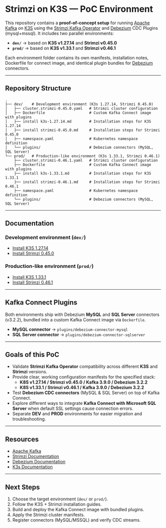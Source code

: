 # Strimzi on K3S — PoC Environment

This repository contains a **proof-of-concept setup** for running [Apache Kafka](https://kafka.apache.org/) on [K3S](https://k3s.io/) using the [Strimzi Kafka Operator](https://strimzi.io/) and [Debezium](https://debezium.io/releases/3.2/) CDC Plugins (mysql+mssql).
It includes two parallel environments:

- **`dev/`** → based on **K3S v1.27.14** and **Strimzi v0.45.0**  
- **`prod/`** → based on **K3S v1.33.1** and **Strimzi v0.46.1**

Each environment folder contains its own manifests, installation notes, Dockerfile for connect image, and identical plugin bundles for [Debezium](https://debezium.io/releases/3.2/) connectors.

---

## Repository Structure

```
.
├── dev/    # Development environment (K3s 1.27.14, Strimzi 0.45.0)
│   ├── cluster.strimzi-0.45.0.yaml   # Strimzi cluster configuration
│   ├── Dockerfile                    # Custom Kafka Connect image with plugins
│   ├── install k3s-1.27.14.md        # Installation steps for K3S 1.27.14
│   ├── install strimzi-0.45.0.md     # Installation steps for Strimzi 0.45.0
│   ├── namespace.yaml                # Kubernetes namespace definition
│   └── plugins/                      # Debezium connectors (MySQL, SQL Server)
└── prod/   # Production-like environment (K3s 1.33.1, Strimzi 0.46.1)
    ├── cluster.strimzi-0.46.1.yaml   # Strimzi cluster configuration
    ├── Dockerfile                    # Custom Kafka Connect image with plugins
    ├── install k3s-1.33.1.md         # Installation steps for K3S 1.33.1
    ├── install strimzi-0.46.1.md     # Installation steps for Strimzi 0.46.1
    ├── namespace.yaml                # Kubernetes namespace definition
    └── plugins/                      # Debezium connectors (MySQL, SQL Server)
```

---

## Documentation

### Development environment (`dev/`)
- [Install K3S 1.27.14](dev/install%20k3s-1.27.14.md)  
- [Install Strimzi 0.45.0](dev/install%20strimzi-0.45.0.md)  

### Production-like environment (`prod/`)
- [Install K3S 1.33.1](prod/install%20k3s-1.33.1.md)  
- [Install Strimzi 0.46.1](prod/install%20strimzi-0.46.1.md)  

---

## Kafka Connect Plugins

Both environments ship with Debezium **MySQL** and **SQL Server** connectors (v3.2.2), bundled into a custom Kafka Connect image via `Dockerfile`.

- **MySQL connector** → `plugins/debezium-connector-mysql`  
- **SQL Server connector** → `plugins/debezium-connector-sqlserver`

---

## Goals of this PoC

- Validate **Strimzi Kafka Operator** compatibility across different **K3S** and **Strimzi** versions.  
- Provide clear, working configuration manifests for the specified stack:
  - **K8S v1.27.14 / Strimzi v0.45.0 / Kafka 3.9.0 / Debezium 3.2.2**
  - **K8S v1.33.1  / Strimzi v0.46.1 / Kafka 3.9.0 / Debezium 3.2.2**
- Test **Debezium CDC connectors** (MySQL & SQL Server) on top of Kafka Connect.  
- Explore different ways to integrate **Kafka Connect with Microsoft SQL Server** when default SSL settings cause connection errors.
- Separate **DEV** and **PROD** environments for easier migration and troubleshooting.

---

## Resources

- [Apache Kafka](https://kafka.apache.org/documentation/)  
- [Strimzi Documentation](https://strimzi.io/documentation/)  
- [Debezium Documentation](https://debezium.io/documentation/)  
- [K3s Documentation](https://docs.k3s.io/)  

---

## Next Steps

1. Choose the target environment (`dev/` or `prod/`).  
2. Follow the K3S + Strimzi installation guides.  
3. Build and deploy the Kafka Connect image with bundled plugins.  
4. Apply the Strimzi cluster manifests.  
5. Register connectors (MySQL/MSSQL) and verify CDC streams.
